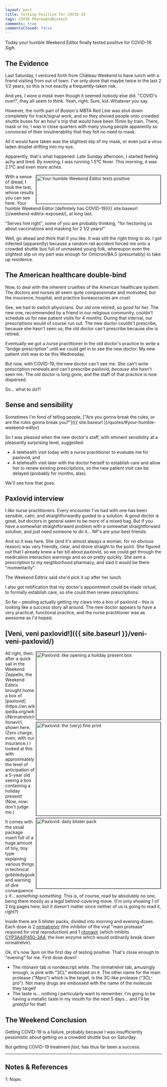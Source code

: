 ```yaml
---
layout: post
title: Testing Positive for COVID-19
tags: COVID PharmaAndBiotech
comments: true
commentsClosed: false
---
```


Today your humble Weekend Editor finally tested positive for COVID-19.  _Sigh._  


## The Evidence  

Last Saturday, I ventured forth from Ch&acirc;teau Weekend to have lunch with a friend
visiting from out of town.  I've only done that maybe twice in the last 2 1/2 years, so
this is not exactly a frequently-taken risk.  

And yes, _I wore a mask_ even though it seemed nobody else did.  "COVID's over!", they all
seem to think.  Yeah, right.  Sure, kid.  Whatever you say.  

However, the north part of Boston's MBTA Red Line was shut down completely for
track/signal work, and so they shoved people onto crowded shuttle buses for an hour's trip
that would have been 15min by train.  There, mask or no, I was in close quarters with many
young people apparently so convinced of their invulnerability that they felt no need to
mask.  

All it would have taken was the slightest slip of my mask, or even just a virus laden
droplet drifting into my eye.  

Apparently, that's what happened: Late Sunday afternoon, I started feeling achy and tired.
By evening, I was running 1.5&deg;C fever.  This morning, it was 2.1&deg;C and even more aches.  

<img src="{{ site.baseurl }}/images/2022-07-25-testing-positive-test-1.jpg" width="400" height="92" alt="Your humble Weekend Editor tests positive" title="Your humble Weekend Editor tests positive" style="float: right; margin: 3px 3px 3px 3px; border: 1px solid #000000;">
With a sense of dread, I took the test, whose results you can see here.  Your humble
Weekend Editor [definitely has COVID-19]({{ site.baseurl }}/weekend-editrix-exposed/), at long last.  

"Serves him right", some of you are probably thinking, "for hectoring us about
vaccinations and masking for 2 1/2 years!"  

Well, go ahead and think that if you like.  It was still the right thing to do.  I got
infected (apparently) because a random rail accident forced me onto a crowded shuttle bus full of
unmasked young folk, whereupon even the slightest slip on my part was enough for
Omicron/BA.5 (presumably) to take up residence.  


## The American healthcare double-bind  

Now, to deal with the inherent cruelties of the American healthcare system.  The doctors
and nurses all seem quite compassionate and motivated, but the insurance, hospital, and
practice bureaucracies are cruel.  

See, we had to switch physicians.  Our old one retired, so good for her.  The new one,
recommended by a friend in our religious community, couldn't schedule us for new patient
visits for 4 months.  During that interval, our prescriptions would of course run out.
The new doctor couldn't prescribe, because she hasn't seen us; the old doctor can't
prescribe because she is retired.  

Eventually we got a nurse practitioner in the old doctor's practice to write a "bridge
prescription" until we could get in to see the new doctor.  My new patient visit was to be
this Wednesday.  

But now, with COVID-19, the new doctor can't see me.  She can't write prescription
renewals and can't prescribe paxlovid, _because_ she hasn't seen me.  The old doctor is
long gone, and the staff of that practice is now dispersed.  

So&hellip; what to do?!  


## Sense and sensibility  

Sometimes I'm fond of telling people, ["Are you gonna break the rules, or are the rules
gonna break you?"]({{ site.baseurl }}/quotes/#your-humble-weekend-editor)  

So I was pleased when the new doctor's staff, with eminent sensibility at a pleasantly
surprising level, suggested:  
- A telehealth visit today with a nurse practitioner to evaluate me for paxlovid, and
- A telehealth visit later with the doctor herself to establish care and allow her to
  renew existing prescriptions, so the new patient visit can be delayed (probably for
  months, alas).  
  
We'll see how that goes.  


## Paxlovid interview  

I _like_ nurse practitioners.  Every encounter I've had with one has been sensible, calm,
and straightforwardly guided to a solution.  A good doctor is great, but doctors in
general seem to be more of a mixed bag.  But if you have a somewhat straightforward
problem with a somewhat straightforward solution, and just need someone to _do_ it&hellip;
NP's are your best friends.  

And so it was here.  She (and it's almost always a woman, for no obvious reason) was very
friendly, clear, and drove straight to the point.  She figured out that I already knew a fair
bit about paxlovid, so we could get through the medication interaction warnings and so on
pretty quickly.  She sent a prescription to my neighborhood pharmacy, and said it would be
there "momentarily".  

The Weekend Editrix said she'd pick it up after her lunch.  

I also got notification that my doctor's appointment could be made virtual, to formally
establish care, so she could then renew prescriptions.  

So far &ndash; pending actually getting my claws into a box of paxlovid &ndash; this is
looking like a success story all around.  The new doctor appears to have a very practical,
functional practice, and the nurse practitioner was as awesome as I'd hoped.  


## [Veni, veni paxlovid!]({{ site.baseurl }}/veni-veni-paxlovid/)  

<img src="{{ site.baseurl }}/images/2022-07-25-testing-positive-paxlovid-1.jpg" width="400" height="218" alt="Paxlovid: like opening a holiday present box" title="Paxlovid: like opening a holiday present box" style="float: right; margin: 3px 3px 3px 3px; border: 1px solid #000000;">
<img src="{{ site.baseurl }}/images/2022-07-25-testing-positive-paxlovid-2.jpg" width="400" height="300" alt="Paxlovid: the (very) fine print" title="Paxlovid: the (very) fine print" style="float: right; margin: 3px 3px 3px 3px; border: 1px solid #000000;">
<img src="{{ site.baseurl }}/images/2022-07-25-testing-positive-paxlovid-3.jpg" width="400" height="226" alt="Paxlovid: daily blister pack" title="Paxlovid: daily blister pack" style="float: right; margin: 3px 3px 3px 3px; border: 1px solid #000000;">
All right, then: after a quick sail in the Weekend Zeppelin, the Weekend Editrix brought
home a box of [paxlovid](https://en.wikipedia.org/wiki/Nirmatrelvir/ritonavir), shown
here.  (Zero charge, even, with our insurance.)  I looked at this with approximately the
level of anticipation of a 5-year old seeing a box containing a holiday present!  (Now,
now: don't judge me.)  

It comes with the usual package insert full of a huge
amount of tiny, tiny type explaining various things in technical gobbledygook and warning
of dire consequences if&hellip; _something-something_.  This is, of course, read by
absolutely no one, being there mostly as a legal behind-covering move.  (I'm only showing
1 of 2 big pages here, but it doesn't matter since neither of us is going to read it, right?)  

Inside there are 5 blister packs, divided into morning and evening doses.  Each dose is 2
[nirmatrelvir](https://en.wikipedia.org/wiki/Nirmatrelvir) (the inhibitor of the viral
"main protease" required for viral reproduction) and 1
[ritonavir](https://en.wikipedia.org/wiki/Ritonavir) (which inhibits
[CYP3A4/P450-3A4](https://en.wikipedia.org/wiki/CYP3A4), the liver
enzyme which would ordinarily break down nirmatrelvir).  

Ok, it's now 3pm on the first day of testing positive.  That's close enough to "evening"
for me.  First dose down!  
- The ritonavir tab is nondescript white.  The nirmatrelvir tab, amusingly enough, is pink
  with "3CL" embossed on it.  The other name for the main protease ("Mpro") which is the
  target, is the 3C-like protease ("3CL-pro").  Not many drugs are embossed with the name
  of the molecule they target!  
- The taste is&hellip; nothing I particularly want to remember.  I'm going to be having a
  metallic taste in my mouth for the next 5 days&hellip; and I'll be _grateful_ for that!  
  

## The Weekend Conclusion  
  
Getting COVID-19 is a failure, probably because I was insufficiently pessimistic about
getting on a crowded shuttle bus on Saturday.  

But getting COVID-19 treatment _fast,_ has thus far been a success.  

---

## Notes &amp; References  

<!--
<sup id="fn1a">[[1]](#fn1)</sup>

<a id="fn1">1</a>: ***, ["***"](***), *** [↩](#fn1a)  

<a href="{{ site.baseurl }}/images/***">
  <img src="{{ site.baseurl }}/images/***" width="400" height="***" alt="***" title="***" style="float: right; margin: 3px 3px 3px 3px; border: 1px solid #000000;">
</a>

<iframe width="400" height="224" src="***" allow="accelerometer; encrypted-media; gyroscope; picture-in-picture" allowfullscreen style="float: right; margin: 3px 3px 3px 3px; border: 1px solid #000000;"></iframe>
-->

<a id="fn1">1</a>: Nope.  
